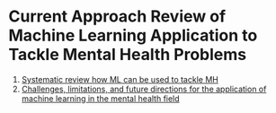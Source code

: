 # Current Approach Review of Machine Learning Application to Tackle Mental Health Problems

1. [Systematic review how ML can be used to tackle MH](https://dl.acm.org/doi/10.1145/3398069)
2. [Challenges, limitations, and future directions for the application of machine learning in the mental health field](https://www.hindawi.com/journals/acisc/2022/9970363/)

